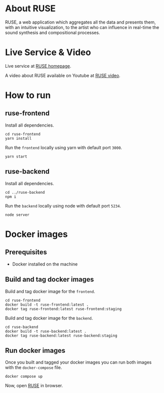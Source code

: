 # About RUSE

RUSE, a web application which aggregates all the data and presents them, with an intuitive visualization, to the artist who can influence in real-time the sound synthesis and compositional processes.

# Live Service & Video

Live service at [RUSE homepage](https://ruse.si.usi.ch).

A video about RUSE available on Youtube at [RUSE video](https://youtu.be/NFbFRS4MNag).

# How to run

## ruse-frontend

Install all dependencies.

```
cd ruse-frontend
yarn install
```

Run the `frontend` locally using yarn with default port `3000`.

```
yarn start
```

## ruse-backend

Install all dependencies.

```
cd ../ruse-backend
npm i
```

Run the `backend` locally using node with default port `5234`.

```
node server
```

# Docker images

## Prerequisites

- Docker installed on the machine

## Build and tag docker images

Build and tag docker image for the `frontend`.

```
cd ruse-frontend
docker build -t ruse-frontend:latest .
docker tag ruse-frontend:latest ruse-frontend:staging
```

Build and tag docker image for the `backend`.

```
cd ruse-backend
docker build -t ruse-backend:latest .
docker tag ruse-backend:latest ruse-backend:staging
```

## Run docker images

Once you built and tagged your docker images you can run both images with the `docker-compose` file.

```
docker compose up
```

Now, open [RUSE](http://localhost:3000) in browser.
